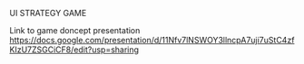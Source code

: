UI STRATEGY GAME

Link to game doncept presentation
https://docs.google.com/presentation/d/11Nfv7lNSWOY3llncpA7uji7uStC4zfKIzU7ZSGCiCF8/edit?usp=sharing
